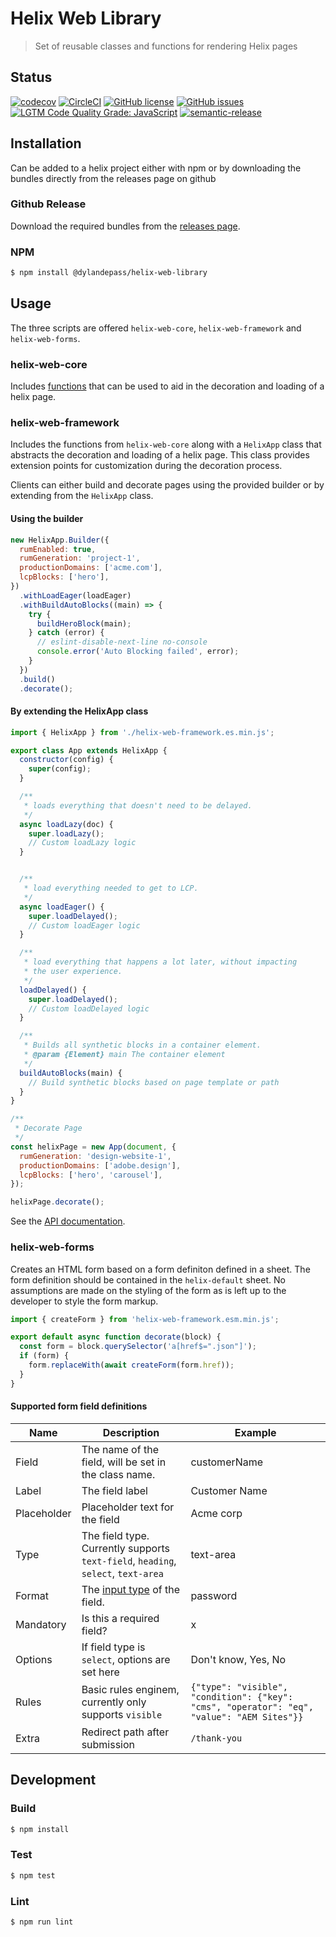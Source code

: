 # Helix Web Library

> Set of reusable classes and functions for rendering Helix pages

## Status
[![codecov](https://img.shields.io/codecov/c/github/dylandepass/helix-web-library.svg)](https://codecov.io/gh/dylandepass/helix-web-library)
[![CircleCI](https://img.shields.io/circleci/project/github/dylandepass/helix-web-library.svg)](https://circleci.com/gh/dylandepass/helix-web-library)
[![GitHub license](https://img.shields.io/github/license/dylandepass/helix-web-library.svg)](https://github.com/dylandepass/helix-web-library/blob/master/LICENSE.txt)
[![GitHub issues](https://img.shields.io/github/issues/dylandepass/helix-web-library.svg)](https://github.com/dylandepass/helix-web-library/issues)
[![LGTM Code Quality Grade: JavaScript](https://img.shields.io/lgtm/grade/javascript/g/dylandepass/helix-web-library.svg?logo=lgtm&logoWidth=18)](https://lgtm.com/projects/g/dylandepass/helix-web-library)
[![semantic-release](https://img.shields.io/badge/%20%20%F0%9F%93%A6%F0%9F%9A%80-semantic--release-e10079.svg)](https://github.com/semantic-release/semantic-release)

## Installation

Can be added to a helix project either with npm or by downloading the bundles directly from the releases page on github

### Github Release
Download the required bundles from the [releases page](https://github.com/dylandepass/helix-web-library/releases).

### NPM
```bash
$ npm install @dylandepass/helix-web-library
```

## Usage

The three scripts are offered `helix-web-core`, `helix-web-framework` and `helix-web-forms`.

### helix-web-core
Includes [functions](docs/API.md) that can be used to aid in the decoration and loading of a helix page.

### helix-web-framework
Includes the functions from `helix-web-core` along with a `HelixApp` class that abstracts the decoration and loading of a helix page. This class provides extension points for customization during the decoration process.

Clients can either build and decorate pages using the provided builder or by extending from the `HelixApp` class.

#### Using the builder

```js
new HelixApp.Builder({
  rumEnabled: true,
  rumGeneration: 'project-1',
  productionDomains: ['acme.com'],
  lcpBlocks: ['hero'],
})
  .withLoadEager(loadEager)
  .withBuildAutoBlocks((main) => {
    try {
      buildHeroBlock(main);
    } catch (error) {
      // eslint-disable-next-line no-console
      console.error('Auto Blocking failed', error);
    }
  })
  .build()
  .decorate();
```

#### By extending the HelixApp class
```js
import { HelixApp } from './helix-web-framework.es.min.js';

export class App extends HelixApp {
  constructor(config) {
    super(config);
  }

  /**
   * loads everything that doesn't need to be delayed.
   */
  async loadLazy(doc) {
    super.loadLazy();
    // Custom loadLazy logic
  }


  /**
   * load everything needed to get to LCP.
   */
  async loadEager() {
    super.loadDelayed();
    // Custom loadEager logic
  }

  /**
   * load everything that happens a lot later, without impacting
   * the user experience.
   */
  loadDelayed() {
    super.loadDelayed();
    // Custom loadDelayed logic
  }

  /**
   * Builds all synthetic blocks in a container element.
   * @param {Element} main The container element
   */
  buildAutoBlocks(main) { 
    // Build synthetic blocks based on page template or path
  }
}

/**
 * Decorate Page
 */
const helixPage = new App(document, {
  rumGeneration: 'design-website-1',
  productionDomains: ['adobe.design'],
  lcpBlocks: ['hero', 'carousel'],
});

helixPage.decorate();
```

See the [API documentation](docs/API.md).

### helix-web-forms
Creates an HTML form based on a form definiton defined in a sheet. The form definition should be contained in the `helix-default` sheet. No assumptions are made on the styling of the form as is left up to the developer to style the form markup.

```js
import { createForm } from 'helix-web-framework.esm.min.js';

export default async function decorate(block) {
  const form = block.querySelector('a[href$=".json"]');
  if (form) {
    form.replaceWith(await createForm(form.href));
  }
}
```

#### Supported form field definitions

| Name        | Description                                                                                                 | Example                                                                                     |
|-------------|-------------------------------------------------------------------------------------------------------------|---------------------------------------------------------------------------------------------|
| Field       | The name of the field, will be set in the class name.                                                       | customerName                                                                                |
| Label       | The field label                                                                                             | Customer Name                                                                               |
| Placeholder | Placeholder text for the field                                                                              | Acme corp                                                                                   |
| Type        | The field type. Currently supports `text-field`, `heading`, `select`, `text-area`                           | text-area                                                                                   |
| Format      | The [input type](https://developer.mozilla.org/en-US/docs/Web/HTML/Element/input#input_types) of the field. | password                                                                                    |
| Mandatory   | Is this a required field?                                                                                   | x                                                                                           |
| Options     | If field type is `select`, options are set here                                                             | Don't know, Yes, No                                                                         |
| Rules       | Basic rules enginem, currently only supports `visible`                                                      | `{"type": "visible", "condition": {"key": "cms", "operator": "eq",  "value": "AEM Sites"}}` |
| Extra       | Redirect path after submission                                                                              | `/thank-you`                                                                                |



## Development

### Build

```bash
$ npm install
```

### Test

```bash
$ npm test
```

### Lint

```bash
$ npm run lint
```
